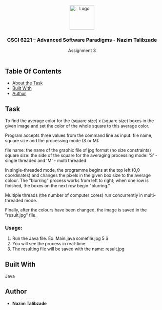 <br/>
<p align="center">
  <a href="https://github.com/TN02/">
    <img src="https://avatars.githubusercontent.com/u/68858841?s=200&v=4" alt="Logo" width="80" height="80">
  </a>

  <h3 align="center">CSCI 6221 – Advanced Software Paradigms - Nazim Talibzade</h3>

  <p align="center">
    Assignment 3
    <br/>
    <br/>
  </p>
</p>



## Table Of Contents

* [About the Task](#task)
* [Built With](#built-with)
* [Author](#author)

## Task

To find the average color for the (square size) x (square size) boxes in the given image and set the color of the whole square to this average color.

Program accepts three values from the command line as input: file name, square size and the processing mode (S or M):

file name: the name of the graphic file of jpg format (no size constraints)
square size: the side of the square for the averaging
processing mode: 'S' - single threaded and 'M' - multi threaded

In single-threaded mode, the programme begins at the top left (0,0 coordinates) and changes the pixels in the given box size to the average colour. The "blurring" process works from left to right; when one row is finished, the boxes on the next row begin "blurring."

Multiple threads (the number of computer cores) run concurrently in multi-threaded mode.

Finally, after the colours have been changed, the image is saved in the "result.jpg" file.

### Usage:

1. Run the Java file. Ex: Main.java somefile.jpg 5 S
2. You will see the process in real-time
3. The resulting file will be saved with the name: result.jpg

## Built With

Java

## Author

* **Nazim Talibzade**
